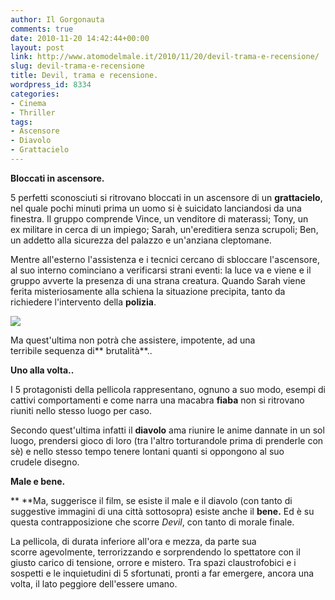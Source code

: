 ```yaml
---
author: Il Gorgonauta
comments: true
date: 2010-11-20 14:42:44+00:00
layout: post
link: http://www.atomodelmale.it/2010/11/20/devil-trama-e-recensione/
slug: devil-trama-e-recensione
title: Devil, trama e recensione.
wordpress_id: 8334
categories:
- Cinema
- Thriller
tags:
- Ascensore
- Diavolo
- Grattacielo
---
```


**Bloccati in ascensore.**

5 perfetti sconosciuti si ritrovano bloccati in un ascensore di un **grattacielo**, nel quale pochi minuti prima un uomo si è suicidato lanciandosi da una finestra. Il gruppo comprende Vince, un venditore di materassi; Tony, un ex militare in cerca di un impiego; Sarah, un'ereditiera senza scrupoli; Ben, un addetto alla sicurezza del palazzo e un'anziana cleptomane.

Mentre all'esterno l'assistenza e i tecnici cercano di sbloccare l'ascensore, al suo interno cominciano a verificarsi strani eventi: la luce va e viene e il gruppo avverte la presenza di una strana creatura. Quando Sarah viene ferita misteriosamente alla schiena la situazione precipita, tanto da richiedere l'intervento della **polizia**.

[![](http://www.atomodelmale.it/wp-content/uploads/2010/11/devil-300x200.jpg)](http://www.atomodelmale.it/wp-content/uploads/2010/11/devil.jpg)

Ma quest'ultima non potrà che assistere, impotente, ad una terribile sequenza di** brutalità**..<!-- more -->



**Uno alla volta..**

I 5 protagonisti della pellicola rappresentano, ognuno a suo modo, esempi di cattivi comportamenti e come narra una macabra **fiaba** non si ritrovano riuniti nello stesso luogo per caso.

Secondo quest'ultima infatti il **diavolo** ama riunire le anime dannate in un sol luogo, prendersi gioco di loro (tra l'altro torturandole prima di prenderle con sè) e nello stesso tempo tenere lontani quanti si oppongono al suo crudele disegno.

**Male e bene.**

** **Ma, suggerisce il film, se esiste il male e il diavolo (con tanto di suggestive immagini di una città sottosopra) esiste anche il **bene.** Ed è su questa contrapposizione che scorre _Devil_, con tanto di morale finale.

La pellicola, di durata inferiore all'ora e mezza, da parte sua scorre agevolmente, terrorizzando e sorprendendo lo spettatore con il giusto carico di tensione, orrore e mistero. Tra spazi claustrofobici e i sospetti e le inquietudini di 5 sfortunati, pronti a far emergere, ancora una volta, il lato peggiore dell'essere umano.
